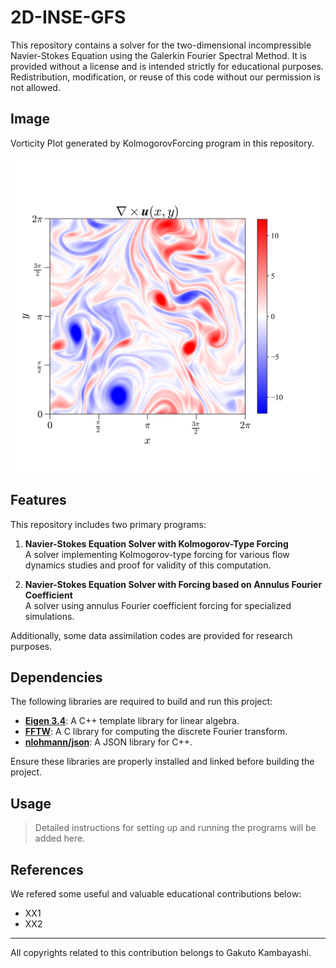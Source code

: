 # 2D-INSE-GFS

This repository contains a solver for the two-dimensional incompressible Navier-Stokes Equation using the Galerkin Fourier Spectral Method. It is provided without a license and is intended strictly for educational purposes. Redistribution, modification, or reuse of this code without our permission is not allowed.

## Image
Vorticity Plot generated by KolmogorovForcing program in this repository.
<p align="center">
   <img src=https://github.com/gkanba/2D-INSE-GFS/blob/master/example/example_omg.svg>
</p>

## Features

This repository includes two primary programs:
1. **Navier-Stokes Equation Solver with Kolmogorov-Type Forcing**  
   A solver implementing Kolmogorov-type forcing for various flow dynamics studies and proof for validity of this computation.

2. **Navier-Stokes Equation Solver with Forcing based on Annulus Fourier Coefficient**  
   A solver using annulus Fourier coefficient forcing for specialized simulations.

Additionally, some data assimilation codes are provided for research purposes.

## Dependencies

The following libraries are required to build and run this project:
- **[Eigen 3.4](https://eigen.tuxfamily.org/dox/)**: A C++ template library for linear algebra.
- **[FFTW](http://www.fftw.org/)**: A C library for computing the discrete Fourier transform.
- **[nlohmann/json](https://github.com/nlohmann/json)**: A JSON library for C++.

Ensure these libraries are properly installed and linked before building the project.

## Usage
> Detailed instructions for setting up and running the programs will be added here.

## References

We refered some useful and valuable educational contributions below:
- XX1
- XX2
---

All copyrights related to this contribution belongs to Gakuto Kambayashi.
